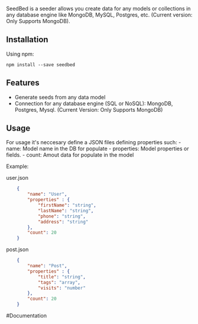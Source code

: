 SeedBed is a seeder allows you create data for any models or collections in any database engine like MongoDB, MySQL, Postgres, etc. (Current version: Only Supports MongoDB).


## Installation

Using npm:
```
npm install --save seedbed
```

## Features

- Generate seeds from any data model
- Connection for any database engine (SQL or NoSQL): MongoDB, Postgres, Mysql. (Current Version: Only Supports MongoDB)

## Usage 

For usage it's neccesary define a JSON files defining properties such:
    - name: Model name in the DB for populate
    - properties: Model properties or fields.
    - count: Amout data for populate in the model

Example:

user.json
```json
    {
        "name": "User",
        "properties" : {
            "firstName": "string",
            "lastName": "string",
            "phone": "string",
            "address": "string"
        },
        "count": 20
    }
```

post.json
```json
    {
        "name": "Post",
        "properties" : {
            "title": "string",
            "tags": "array",
            "visits": "number"
        },
        "count": 20
    }
```

#Documentation